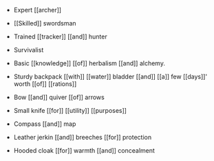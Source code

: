 -   Expert [[archer]]
-   [[Skilled]] swordsman
-   Trained [[tracker]] [[and]] hunter
-   Survivalist
-   Basic [[knowledge]] [[of]] herbalism [[and]] alchemy.

-   Sturdy backpack [[with]] [[water]] bladder [[and]] [[a]] few [[days]]' worth [[of]] [[rations]]
-   Bow [[and]] quiver [[of]] arrows
-   Small knife [[for]] [[utility]] [[purposes]]
-   Compass [[and]] map
-   Leather jerkin [[and]] breeches [[for]] protection
-   Hooded cloak [[for]] warmth [[and]] concealment







